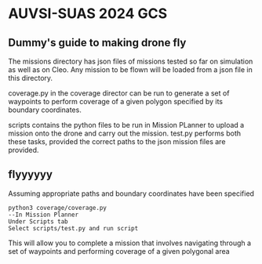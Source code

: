 # AUVSI-SUAS 2024 GCS 

## Dummy's guide to making drone fly

The missions directory has json files of missions tested so far on simulation as well as on Cleo. Any mission to be flown will be loaded from a json file in this directory.

coverage.py in the coverage director can be run to generate a set of waypoints to perform coverage of a given polygon specified by its boundary coordinates.

scripts contains the python files to be run in Mission PLanner to upload a mission onto the drone and carry out the mission. test.py performs both these tasks, provided the correct paths to the json mission files are provided.

## flyyyyyy 

Assuming appropriate paths and boundary coordinates have been specified
```
python3 coverage/coverage.py 
--In Mission Planner
Under Scripts tab
Select scripts/test.py and run script
```

This will allow you to complete a mission that involves navigating through a set of waypoints and performing coverage of a given polygonal area
